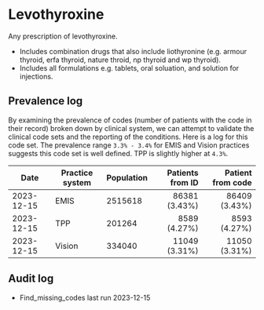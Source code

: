 # Levothyroxine

Any prescription of levothyroxine.

- Includes combination drugs that also include liothyronine (e.g. armour thyroid, erfa thyroid, nature throid, np thyroid and wp thyroid).
- Includes all formulations e.g. tablets, oral soluation, and solution for injections.

## Prevalence log

By examining the prevalence of codes (number of patients with the code in their record) broken down by clinical system, we can attempt to validate the clinical code sets and the reporting of the conditions. Here is a log for this code set. The prevalence range `3.3% - 3.4%` for EMIS and Vision practices suggests this code set is well defined. TPP is slightly higher at `4.3%`.

| Date       | Practice system | Population | Patients from ID | Patient from code |
| ---------- | --------------- | ---------- | ---------------: | ----------------: |
| 2023-12-15 | EMIS            | 2515618    |    86381 (3.43%) |     86409 (3.43%) |
| 2023-12-15 | TPP             | 201264     |     8589 (4.27%) |      8593 (4.27%) |
| 2023-12-15 | Vision          | 334040     |    11049 (3.31%) |     11050 (3.31%) |

## Audit log

- Find_missing_codes last run 2023-12-15

